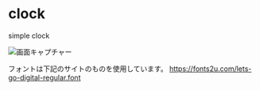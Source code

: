 # clock
simple clock


![画面キャプチャー](https://github.com/kenjinote/clock/wiki/preview.png "画面キャプチャー")


フォントは下記のサイトのものを使用しています。
https://fonts2u.com/lets-go-digital-regular.font
